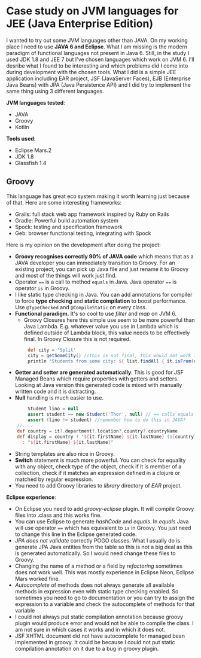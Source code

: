 # Case study on JVM languages for JEE (Java Enterprise Edition)
I wanted to try out some JVM languages other than JAVA. On my working place I need to use **JAVA 6 and Eclipse**. What I am missing is the modern paradigm of functional languages not present in Java 6. Still, in the study I used JDK 1.8 and JEE 7 but I've chosen languages which work on JVM 6. I'll desribe what I found to be interesting and which problems did I come into during development with the chosen tools. What I did is a simple JEE application including EAR project, JSF (JavaServer Faces), EJB (Enterprise Java Beans) with JPA (Java Persistence API) and I did try to implement the same thing using 3 different languages.

**JVM languages tested**:
* JAVA
* Groovy
* Kotlin

**Tools used**:
* Eclipse Mars.2
* JDK 1.8
* Glassfish 1.4

## Groovy

This language has great eco system making it worth learning just because of that. Here are some interesting frameworks:
* Grails: full stack web app framework inspired by Ruby on Rails
* Gradle: Powerful build automation system
* Spock: testing and specification framework
* Geb: browser functional testing, integrating with Spock

Here is my opinion on the development after doing the project:
* **Groovy recognises correctly 90% of JAVA code** which means that as a JAVA developer you can immediately transition to Groovy. For an existing project, you can pick up Java file and just rename it to Groovy and most of the things will work just find.
* Operator `==` is a call to method `equals` in Java. Java operator `==` is operator `is` in Groovy.
* I like static type checking in Java. You can add annotations for compiler to force **type checking** and **static compilation** to boost performance. Use `@TypeChecked` and `@CompileStatic` on every class.
* **Functional paradigm**. It's so cool to use *filter* and *map* on JVM 6. 
  * Groovy Closures here this simple use seem to be more powerful than Java Lambda. E.g. whatever value you use in Lambda which is defined outside of Lambda block, this value needs to be effectively final. In Groovy Closure this is not required.
```groovy
		def city = 'Split'
		city = getSomeCity() //this is not final, this would not work in Java
		println "Students from some city: ${ list.findAll { it.isFrom(city) } }"
```
* **Getter and setter are generated automatically**. This is good for JSF Managed Beans which require properties with getters and setters. Looking at Java version this generated code is mixed with manually written code and it is distracting.
* **Null** handling is much easier to use. 
``` GROOVY
		Student lino = null
		assert student == new Student('Thor', null) // == calls equals and JAVA operator is a method "is"
		assert (lino != student) //remember how to do this in JAVA?
    //....
    def country = it?.department?.location?.country?.countryName
    def display = country ? "${it.firstName} ${it.lastName} (${country})" 
      : "${it.firstName} ${it.lastName}"    
```
* String templates are also nice in Groovy.
* **Switch** statement is much more powerful. You can check for equality with any object, check type of the object, check if it is member of a collection, check if it matches an expression defined in a clojure or matched by regular expression.
* You need to add Groovy libraries to *library* directory of *EAR* project.

**Eclipse experience**:
* On Eclipse you need to add *groovy-eclipse* plugin. It will compile Groovy files into .class and this works fine.
* You can use Eclipse to generate *hashCode* and *equals*. In *equals* Java will use operator `==` which has equivalent to `is` in Groovy. You just need to change this line in the Eclipse generated code.
* *JPA does not validate* correctly POGO classes. What I usually do is generate JPA Java entities from the table so this is not a big deal as this is generated automatically. So I would need change these files to Groovy.
* Changing the name of a method or a field by *refactoring* sometimes does not work well. This was mostly experience in Eclipse Neon, Eclipse Mars worked fine.
* *Autocomplete* of methods does not always generate all available methods in expression even with static type checking enabled. So sometimes you need to go to documentation or you can try to assign the expression to a variable and check the autocomplete of methods for that variable
* I could not always put static compilation annotation because groovy plugin would produce error and would not be able to compile the class. I am not sure in which cases it works and in which it does not.
* JSF XHTML document did not have autocomplete for managed bean implemented in groovy. It could be because I could not put static compilation annotation on it due to a bug in groovy plugin.
